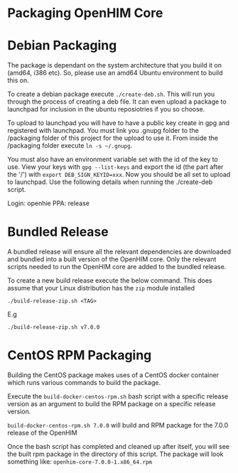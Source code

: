Packaging OpenHIM Core
=====================================

# Debian Packaging

The package is dependant on the system architecture that you build it on (amd64, i386 etc). So, please use an amd64 Ubuntu environment to build this on.

To create a debian package execute `./create-deb.sh`. This will run you through the process of creating a deb file. It can even upload a package to launchpad for inclusion in the ubuntu reposiotries if you so choose.

To upload to launchpad you will have to have a public key create in gpg and registered with launchpad. You must link you .gnupg folder to the /packaging folder of this project for the upload to use it. From inside the /packaging folder execute `ln -s ~/.gnupg`.

You must also have an environment variable set with the id of the key to use. View your keys with `gpg --list-keys` and export the id (the part after the '/') with `export DEB_SIGN_KEYID=xxx`. Now you should be all set to upload to launchpad. Use the following details when running the ./create-deb script.

Login: openhie
PPA: release

# Bundled Release

A bundled release will ensure all the relevant dependencies are downloaded and bundled into a built version of the OpenHIM core. Only the relevant scripts needed to run the OpenHIM core are added to the bundled release.

To create a new build release execute the below command. This does assume that your Linux distribution has the `zip` module installed

`./build-release-zip.sh <TAG>`

E.g

`./build-release-zip.sh v7.0.0`

# CentOS RPM Packaging

Building the CentOS package makes uses of a CentOS docker container which runs various commands to build the package.

Execute the `build-docker-centos-rpm.sh` bash script with a specific release version as an argument to build the RPM package on a specific release version.

`build-docker-centos-rpm.sh 7.0.0` will build and RPM package for the 7.0.0 release of the OpenHIM

Once the bash script has completed and cleaned up after itself, you will see the built rpm package in the directory of this script. The package will look something like:
`openhim-core-7.0.0-1.x86_64.rpm`

